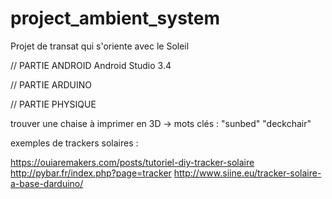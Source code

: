 # project_ambient_system

Projet de transat qui s'oriente avec le Soleil

// PARTIE ANDROID
  Android Studio 3.4


// PARTIE ARDUINO


// PARTIE PHYSIQUE

trouver une chaise à imprimer en 3D -> mots clés : "sunbed" "deckchair"

exemples de trackers solaires :

https://ouiaremakers.com/posts/tutoriel-diy-tracker-solaire
http://pybar.fr/index.php?page=tracker
http://www.siine.eu/tracker-solaire-a-base-darduino/
